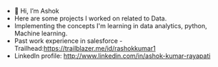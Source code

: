 - 👋 Hi, I’m Ashok
- Here are some projects I worked on related to Data.
- Implementing the concepts I'm learning in data analytics, python, Machine learning.
- Past work experience in salesforce - Trailhead:https://trailblazer.me/id/rashokkumar1
- LinkedIn profile: http://www.linkedin.com/in/ashok-kumar-rayapati
